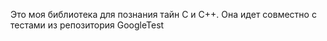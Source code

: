 Это моя библиотека для познания тайн C и С++. Она идет совместно с тестами из репозитория GoogleTest
